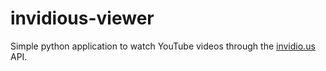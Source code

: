 # invidious-viewer

Simple python application to watch YouTube videos through the <a href="https://github.com/iv-org/invidious">invidio.us</a> API.
